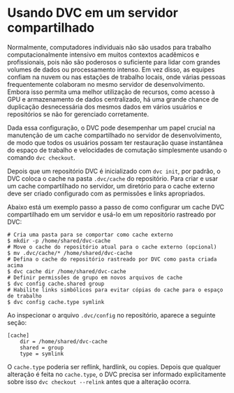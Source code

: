 # Usando DVC em um servidor compartilhado
Normalmente, computadores individuais não são usados para trabalho computacionalmente intensivo em muitos 
contextos acadêmicos e profissionais, pois não são poderosos o suficiente para lidar com grandes volumes de 
dados ou processamento intenso. Em vez disso, as equipes confiam na nuvem ou nas estações de trabalho locais, 
onde várias pessoas frequentemente colaboram no mesmo servidor de desenvolvimento. 
Embora isso permita uma melhor utilização de recursos, como acesso à GPU e armazenamento de dados centralizado, 
há uma grande chance de duplicação desnecessária dos mesmos dados em vários usuários e repositórios se não for gerenciado corretamente.

Dada essa configuração, o DVC pode desempenhar um papel crucial na manutenção de um cache compartilhado 
no servidor de desenvolvimento, de modo que todos os usuários possam ter restauração quase instantânea 
do espaço de trabalho e velocidades de comutação simplesmente usando o comando `dvc checkout`.

Depois que um repositório DVC é inicializado com `dvc init`, por padrão, o DVC coloca o cache na pasta 
`.dvc/cache` do repositório. Para criar e usar um cache compartilhado no servidor, um diretório para o 
cache externo deve ser criado configurado com as permissões e links apropriados.

Abaixo está um exemplo passo a passo de como configurar um cache DVC compartilhado em um servidor e 
usá-lo em um repositório rastreado por DVC:

```
# Cria uma pasta para se comportar como cache externo 
$ mkdir -p /home/shared/dvc-cache         
# Move o cache do repositório atual para o cache externo (opcional) 
$ mv .dvc/cache/* /home/shared/dvc-cache  
# Defina o cache do repositório rastreado por DVC como pasta criada acima 
$ dvc cache dir /home/shared/dvc-cache    
# Definir permissões de grupo em novos arquivos de cache 
$ dvc config cache.shared group           
# Habilite links simbólicos para evitar cópias do cache para o espaço de trabalho 
$ dvc config cache.type symlink
```

Ao inspecionar o arquivo `.dvc/config` no repositório, aparece a seguinte seção:

```
[cache]
    dir = /home/shared/dvc-cache
    shared = group
    type = symlink
```

O `cache.type` poderia ser reflink, hardlink, ou copies. Depois que qualquer alteração é feita no `cache.type`, 
o DVC precisa ser informado explicitamente sobre isso `dvc checkout --relink` antes que a alteração ocorra.